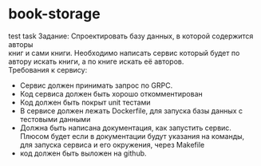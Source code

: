 # book-storage
test task
Задание: Спроектировать базу данных, в которой содержится авторы  
книг и сами книги. Необходимо написать сервис который будет по  
автору искать книги, а по книге искать её авторов.  
Требования к сервису:  
* Сервис должен принимать запрос по GRPC.  
* Код сервиса должен быть хорошо откомментирован  
* Код должен быть покрыт unit тестами  
* В сервисе должен лежать Dockerfile, для запуска базы данных с  
тестовыми данными  
* Должна быть написана документация, как запустить сервис.  
Плюсом будет если в документации будут указания на команды,  
для запуска сервиса и его окружения, через Makefile  
* код должен быть выложен на github.  
  
